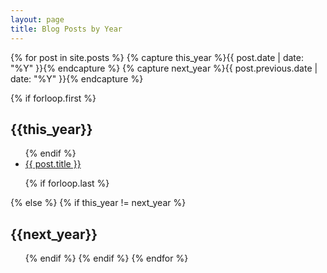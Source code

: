 ```yaml
---
layout: page
title: Blog Posts by Year
---
```


{% for post in site.posts  %}
 {% capture this_year %}{{ post.date | date: "%Y" }}{% endcapture %}
 {% capture next_year %}{{ post.previous.date | date: "%Y" }}{% endcapture %}

 {% if forloop.first %}
 <h2 id="{{ this_year }}-ref">{{this_year}}</h2>
 <ul>
 {% endif %}

 <li><a href="{{ post.url }}">{{ post.title }}</a></li>

 {% if forloop.last %}
 </ul>
 {% else %}
  {% if this_year != next_year %}
  </ul>
  <h2 id="{{ next_year }}-ref">{{next_year}}</h2>
  <ul>
  {% endif %}
 {% endif %}
{% endfor %}

